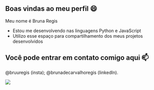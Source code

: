## Boas vindas ao meu perfil 😄

Meu nome é Bruna Regis
- Estou me desenvolvendo nas linguagens Python e JavaScript
- Utilizo esse espaço para compartilhamento dos meus projetos desenvolvidos
  
## Você pode entrar em contato comigo aqui 📫
@bruuregis (insta);
@brunadecarvalhoregis (linkedln).

![](https://tenor.com/pt-BR/view/gato-sorrindo-fofo-cat-smile-gif-25080765)
